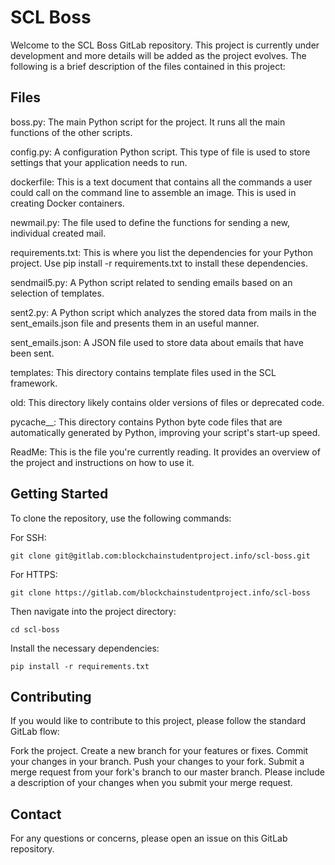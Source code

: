 # SCL Boss

Welcome to the SCL Boss GitLab repository. This project is currently under development and more details will be added as the project evolves. The following is a brief description of the files contained in this project:

## Files
boss.py: The main Python script for the project. It runs all the main functions of the other scripts. 

config.py: A configuration Python script. This type of file is used to store settings that your application needs to run.

dockerfile: This is a text document that contains all the commands a user could call on the command line to assemble an image. This is used in creating Docker containers.

newmail.py: The file used to define the functions for sending a new, individual created mail. 

requirements.txt: This is where you list the dependencies for your Python project. Use pip install -r requirements.txt to install these dependencies.

sendmail5.py: A Python script related to sending emails based on an selection of templates. 

sent2.py: A Python script which analyzes the stored data from mails in the sent_emails.json file and presents them in an useful manner. 

sent_emails.json: A JSON file used to store data about emails that have been sent.

templates: This directory contains template files used in the SCL framework. 

old: This directory likely contains older versions of files or deprecated code.

pycache__: This directory contains Python byte code files that are automatically generated by Python, improving your script's start-up speed.

ReadMe: This is the file you're currently reading. It provides an overview of the project and instructions on how to use it.

## Getting Started
To clone the repository, use the following commands:

For SSH:

```
git clone git@gitlab.com:blockchainstudentproject.info/scl-boss.git
```
For HTTPS:

```
git clone https://gitlab.com/blockchainstudentproject.info/scl-boss
```
Then navigate into the project directory:

```
cd scl-boss
```
Install the necessary dependencies:

```
pip install -r requirements.txt
```
## Contributing
If you would like to contribute to this project, please follow the standard GitLab flow:

Fork the project.
Create a new branch for your features or fixes.
Commit your changes in your branch.
Push your changes to your fork.
Submit a merge request from your fork's branch to our master branch.
Please include a description of your changes when you submit your merge request.

## Contact
For any questions or concerns, please open an issue on this GitLab repository.
